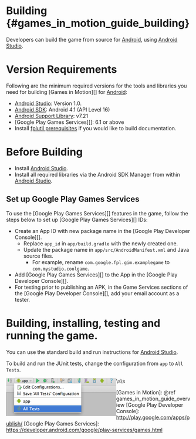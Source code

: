 Building    {#games_in_motion_guide_building}
========

Developers can build the game from source for [Android][], using
[Android Studio][].

# Version Requirements

Following are the minimum required versions for the tools and libraries you
need for building [Games in Motion][] for [Android][]:

-   [Android Studio][]: Version 1.0.
-   [Android SDK][]:  Android 4.1 (API Level 16)
-   [Android Support Library][]: v7.21
-   [Google Play Games Services][]: 6.1 or above
-   Install [fplutil prerequisites][] if you would like to build documentation.

# Before Building

-   Install [Android Studio][].
-   Install all required libraries via the Android SDK Manager from within
    [Android Studio][].

## Set up Google Play Games Services

To use the [Google Play Games Services][] features in the game, follow the steps
below to set up [Google Play Games Services][] IDs:

-   Create an App ID with new package name in the
    [Google Play Developer Console][].
    -   Replace `app_id` in `app/build.gradle` with the newly created one.
    -   Update the package name in `app/src/AndroidManifest.xml` and Java source files.
        - For example, rename `com.google.fpl.gim.examplegame` to
          `com.mystudio.coolgame`.
-   Add [Google Play Games Services][] to the App in the
    [Google Play Developer Console][].
-   For testing prior to publishing an APK, in the Game Services sections of the
    [Google Play Developer Console][], add your email account as a tester.

# Building, installing, testing and running the game.

You can use the standard build and run instructions for [Android Studio][].

To build and run the JUnit tests, change the configuration from `app` to
`All Tests`.

<img src="change_config.png"
     width="300em"
     align="left" />

\s\s

  [Android]: http://www.android.com
  [Android SDK]: http://developer.android.com/sdk/index.html
  [Android Studio]: http://developer.android.com/tools/studio/index.html
  [Android Support Library]: https://developer.android.com/tools/support-library/features.html
  [fplutil prerequisites]: http://google.github.io/fplutil/fplutil_prerequisites.html
  [Games in Motion]: @ref games_in_motion_guide_overview
  [Google Play Developer Console]: http://play.google.com/apps/publish/
  [Google Play Games Services]: https://developer.android.com/google/play-services/games.html
